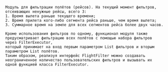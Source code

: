     Модуль для фильтрации полётов (рейсов). На текущий момент фильтров, отсеивающих ненужные рейсы, всего 3:
    1. Время вылета раньше текущего времени;
    2. Время прилета кого-либо сегмента рейса раньше, чем время вылета;
    3. Суммарное время на земле для всех сегментов рейса более двух часов.
    
    Кроме использования фильтров по одному, функционал модуля также предусматривает фильтрацию всех полётов с помощью набора фильтров через FilterExecutor, 
    который принимает на вход первым параметром List фильтров и вторым параметром List полётов. 
    Таким образом, реализуя интерфейс FlightFilter можно создавать неограниченное количество пользовательских фильтров и вызывать их одной функцией класса FilterExecutor.
